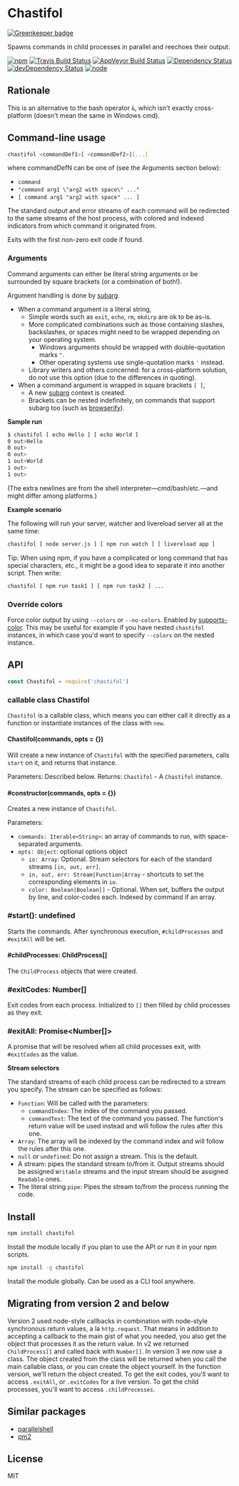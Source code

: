 # Chastifol

[![Greenkeeper badge](https://badges.greenkeeper.io/seangenabe/chastifol.svg)](https://greenkeeper.io/)

Spawns commands in child processes in parallel and reechoes their output.

[![npm](https://img.shields.io/npm/v/chastifol.svg?style=flat-square)](https://www.npmjs.com/package/chastifol)
[![Travis Build Status](https://img.shields.io/travis/seangenabe/chastifol/master.svg?label=travis&style=flat-square)](https://travis-ci.org/seangenabe/chastifol)
[![AppVeyor Build Status](https://img.shields.io/appveyor/ci/seangenabe/chastifol/master.svg?label=appveyor&style=flat-square)](https://ci.appveyor.com/project/seangenabe/chastifol)
[![Dependency Status](https://img.shields.io/david/seangenabe/chastifol.svg?style=flat-square)](https://david-dm.org/seangenabe/chastifol)
[![devDependency Status](https://img.shields.io/david/dev/seangenabe/chastifol.svg?style=flat-square)](https://david-dm.org/seangenabe/chastifol#info=devDependencies)
[![node](https://img.shields.io/node/v/chastifol.svg?style=flat-square)](https://nodejs.org/en/download/)

## Rationale

This is an alternative to the bash operator `&`, which isn't exactly cross-platform (doesn't mean the same in Windows cmd).

## Command-line usage

```bash
chastifol <commandDef1>[ <commandDef2>][...]
```

where commandDefN can be one of (see the Arguments section below):

* `command`
* `"command arg1 \"arg2 with space\" ..."`
* `[ command arg1 "arg2 with space" ... ]`

The standard output and error streams of each command will be redirected to the same streams of the host process, with colored and indexed indicators from which command it originated from.

Exits with the first non-zero exit code if found.

### Arguments

Command arguments can either be literal string arguments or be surrounded by square brackets (or a combination of both!).

Argument handling is done by [subarg][subarg].

* When a command argument is a literal string,
  * Simple words such as `exit`, `echo`, `rm`, `mkdirp` are ok to be as-is.
  * More complicated combinations such as those containing slashes, backslashes, or spaces might need to be wrapped depending on your operating system.
    * Windows arguments should be wrapped with double-quotation marks `"`.
    * Other operating systems use single-quotation marks `'` instead.
  * Library writers and others concerned: for a cross-platform solution, do not use this option (due to the differences in quoting).
* When a command argument is wrapped in square brackets ` [ ] `,
  * A new [subarg][subarg] context is created.
  * Brackets can be nested indefinitely, on commands that support subarg too (such as [browserify][browserify]).

**Sample run**

```bash
$ chastifol [ echo Hello ] [ echo World ]
0 out>Hello
0 out>
0 out>
1 out>World
1 out>
1 out>
```

(The extra newlines are from the shell interpreter—cmd/bash/etc.—and might differ among platforms.)

**Example scenario**

The following will run your server, watcher and livereload server all at the same time:

```bash
chastifol [ node server.js ] [ npm run watch ] [ livereload app ]
```

Tip: When using npm, if you have a complicated or long command that has special characters, etc., it might be a good idea to separate it into another script. Then write:

```bash
chastifol [ npm run task1 ] [ npm run task2 ] ...
```

### Override colors

Force color output by using `--colors` or `--no-colors`. Enabled by [supports-color](https://github.com/chalk/supports-color). This may be useful for example if you have nested `chastifol` instances, in which case you'd want to specify `--colors` on the nested instance.

## API

```javascript
const Chastifol = require('chastifol')
```

### callable class Chastifol

`Chastifol` is a callable class, which means you can either call it directly as a function or instantiate instances of the class with `new`.

#### Chastifol(commands, opts = {})

Will create a new instance of `Chastifol` with the specified parameters, calls `start` on it, and returns that instance.

Parameters: Described below.
Returns: `Chastifol` - A `Chastifol` instance.

#### #constructor(commands, opts = {})

Creates a new instance of `Chastifol`.

Parameters:
* `commands: Iterable<String>`: an array of commands to run, with space-separated arguments.
* `opts: Object`: optional options object
  * `io: Array`: Optional. Stream selectors for each of the standard streams `[in, out, err]`.
  * `in, out, err: Stream|Function|Array` - shortcuts to set the corresponding elements in `io`.
  * `color: Boolean|Boolean[]` - Optional. When set, buffers the output by line, and color-codes each. Indexed by command if an array.

### #start(): undefined

Starts the commands. After synchronous execution, `#childProcesses` and `#exitAll` will be set.

#### #childProcesses: ChildProcess[]

The `ChildProcess` objects that were created.

### #exitCodes: Number[]

Exit codes from each process. Initialized to `[]` then filled by child processes as they exit.

### #exitAll: Promise<Number[]>

A promise that will be resolved when all child processes exit, with `#exitCodes` as the value.

**Stream selectors**

The standard streams of each child process can be redirected to a stream you specify. The stream can be specified as follows:

* `Function`: Will be called with the parameters:
  * `commandIndex`: The index of the command you passed.
  * `commandText`: The text of the command you passed.
  The function's return value will be used instead and will follow the rules after this one.
* `Array`: The array will be indexed by the command index and will follow the rules after this one.
* `null` or `undefined`: Do not assign a stream. This is the default.
* A stream: pipes the standard stream to/from it. Output streams should be assigned `Writable` streams and the input stream should be assigned `Readable` ones.
* The literal string `pipe`: Pipes the stream to/from the process running the code.

## Install

```bash
npm install chastifol
```

Install the module locally if you plan to use the API or run it in your npm scripts.

```bash
npm install -g chastifol
```

Install the module globally. Can be used as a CLI tool anywhere.

## Migrating from version 2 and below

Version 2 used node-style callbacks in combination with node-style synchronous return values, a la `http.request`. That means in addition to accepting a callback to the main gist of what you needed, you also get the object that processes it as the return value. In v2 we returned `ChildProcess[]` and called back with `Number[]`. In version 3 we now use a class. The object created from the class will be returned when you call the main callable class, or you can create the object yourself. In the function version, we'll return the object created. To get the exit codes, you'll want to access `.exitAll`, or `.exitCodes` for a live version. To get the child processes, you'll want to access `.childProcesses`.

## Similar packages

* [parallelshell](https://www.npmjs.com/package/parallelshell)
* [pm2](https://www.npmjs.com/package/pm2)

## License

MIT

[subarg]: https://www.npmjs.com/package/subarg
[browserify]: https://www.npmjs.com/package/browserify
[child_process]: https://nodejs.org/api/child_process.html
[child_process.exec]: https://nodejs.org/api/child_process.html#child_process_child_process_exec_command_options_callback
